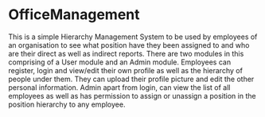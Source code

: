 # OfficeManagement
This is a simple Hierarchy Management System to be used by employees of an organisation to see what position have they been assigned to and who are their direct as well as indirect reports. There are two modules in this comprising of a User module and an Admin module. Employees can register, login and view/edit their own profile as well as the hierarchy of people under them. They can upload their profile picture and edit the other personal information. Admin apart from login, can view the list of all employees as well as has permission to assign or unassign a position in the position hierarchy to any employee.
